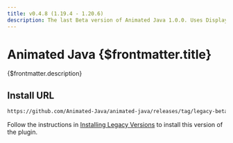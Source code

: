 ```yaml
---
title: v0.4.8 (1.19.4 - 1.20.6)
description: The last Beta version of Animated Java 1.0.0. Uses Display Entities to animate models, has partial support for item components.
---
```


# Animated Java {$frontmatter.title}

{$frontmatter.description}

## Install URL

```txt
https://github.com/Animated-Java/animated-java/releases/tag/legacy-beta
```

Follow the instructions in [Installing Legacy Versions](installing-legacy-versions) to install this version of the plugin.
